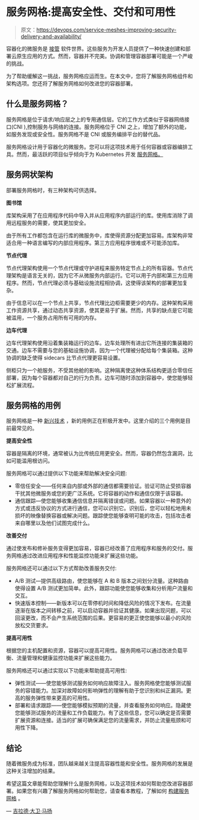 # 服务网格:提高安全性、交付和可用性

> 原文：<https://devops.com/service-meshes-improving-security-delivery-and-availability/>

容器化的微服务是 [接管](https://www.devprojournal.com/technology-trends/why-is-the-microservices-market-growing/) 软件世界。这些服务为开发人员提供了一种快速创建和部署云原生应用的方式。然而，容器并不完美。协调和管理容器部署可能是一个严峻的挑战。

为了帮助缓解这一挑战，服务网格应运而生。在本文中，您将了解服务网格组件和架构选项。您还将了解服务网格如何改进您的容器部署。

## **什么是服务网格？**

服务网格是位于请求/响应层之上的专用通信层。它的工作方式类似于容器网络接口(CNI ),控制服务与网络的连接。服务网格位于 CNI 之上，增加了额外的功能，如服务发现或安全性。服务网格不是 CNI 或服务编排平台的替代品。

服务网格设计用于容器化的微服务。您可以将这项技术用于任何容器或容器编排工具。然而，最活跃的项目似乎倾向于为 Kubernetes 开发 [服务网格。](https://platform9.com/blog/kubernetes-service-mesh-a-comparison-of-istio-linkerd-and-consul/)

## **服务网状架构**

部署服务网格时，有三种架构可供选择。

**图书馆**

库架构采用了在应用程序代码中导入并从应用程序内部运行的库。使用库消除了调用远程服务的需要，使其更加安全。

由于所有工作都包含在运行库的微服务中，库使得资源分配更加容易。库架构非常适合用一种语言编写的内部应用程序。第三方应用程序很难或不可能添加库。

**节点代理**

节点代理架构使用一个节点代理或守护进程来服务特定节点上的所有容器。节点代理架构是语言无关的，因为它不从微服务内部运行。它可以用于内部和第三方应用程序。然而，节点代理必须与基础设施流程相协调，这使得该架构的部署更加复杂。

由于信息可以在一个节点上共享，节点代理比边柜需要更少的内存。这种架构采用工作资源共享，通过动态共享资源，使其更易于扩展。然而，共享的缺点是它可能被滥用，一个服务占用所有可用的内存。

**边车代理**

边车代理架构使用沿着集装箱运行的边车。边车处理所有进出它所连接的集装箱的交通。边车不需要与您的基础设施协调，因为一个代理被分配给每个集装箱。这种协调的缺乏使得 sidecars 比节点代理更容易设置。

侧柜只为一个舱服务，不受其他舱的影响。这种隔离使这种体系结构更适合零信任部署，因为每个容器都对自己的行为负责。边车可随时添加到容器中，使您能够轻松扩展流程。

## **服务网格的用例**

服务网格是一种 [新兴技术](https://thenewstack.io/top-three-service-mesh-developments-in-2019/) ，新的用例正在积极开发中。这里介绍的三个用例是目前最常见的。

**提高安全性**

容器是隔离的环境，通常被认为比传统应用更安全。然而，容器仍然包含漏洞，比如可能滥用根访问。

服务网格可以通过提供以下功能来帮助解决安全问题:

*   零信任安全——任何来自内部或外部的通信都需要验证。验证可防止受损容器干扰其他微服务或您的更广泛系统。它将容器的动作和通信仅限于该容器。
*   通信跟踪—使您能够收集通信信息并隔离错误或问题。如果容器以一种意外的方式或违反协议的方式进行通信，您可以识别它。识别后，您可以轻松地用未损坏的映像替换容器或解决问题。跟踪使您能够查明可能的攻击，包括攻击者来自哪里以及他们试图完成什么。

**改善交付**

通过使发布和修补服务变得更加容易，容器已经改善了应用程序和服务的交付。服务网格通过改进应用程序和性能监控功能来扩展这些功能。

服务网格还可以通过以下方式帮助改善服务交付:

*   A/B 测试—提供高级路由，使您能够在 A 和 B 版本之间划分流量。这种路由使得设置 A/B 测试更加简单。此外，跟踪功能使您能够收集和分析用户流量和交互。
*   快速版本控制——新版本可以在零停机时间和降低风险的情况下发布。在流量逐渐在版本之间转移之前，可以启动容器并验证其健康。如果出现问题，可以回滚更改，而不会产生系统范围的后果。更容易的更正使您能够以最小的风险放松交货要求。

**提高可用性**

根据您的主机配置和资源，容器可以提高可用性。服务网格可以通过改进负载平衡、流量管理和健康监控功能来扩展这些能力。

服务网格还可以通过实现以下功能来帮助提高可用性:

*   弹性测试——使您能够测试服务如何响应故障注入。服务网格使您能够测试服务的容错能力。加深对故障如何影响弹性的理解有助于您识别和纠正漏洞。更高的服务弹性带来更高的可用性。
*   部署和请求跟踪——使您能够模拟预期的流量，并查看服务如何响应。隐藏使您能够测试服务的流量和工作负载能力。有了这些信息，您可以确定是否需要扩展资源和连接。适当的扩展可确保满足您的流量需求，并防止流量瓶颈和可用性下降。

## **结论**

随着微服务成为标准，团队越来越关注提高容器性能和安全性。服务网格的发展是这种关注增加的结果。

希望这篇文章能帮助您理解什么是服务网格，以及这项技术如何帮助您改进容器部署。如果您有兴趣了解服务网格如何帮助您，请查看本教程，了解如何 [构建服务网格](https://medium.com/faun/building-your-very-own-service-mesh-4723895d061d) 。

— [吉拉德·大卫·马扬](https://devops.com/author/gilad-david-maayan/)